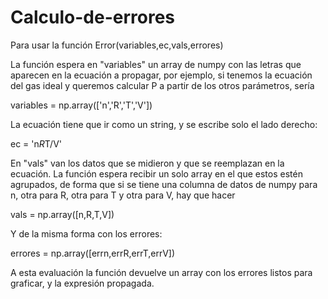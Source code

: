 # Calculo-de-errores

Para usar la función Error(variables,ec,vals,errores)

La función espera en "variables" un array de numpy con las letras que aparecen en la ecuación a propagar, por ejemplo, si tenemos la ecuación del gas ideal y queremos calcular P a partir de los otros parámetros, sería

variables = np.array(['n','R','T','V'])

La ecuación tiene que ir como un string, y se escribe solo el lado derecho:

ec = 'n*R*T/V'


En "vals" van los datos que se midieron y que se reemplazan en la ecuación. La función espera recibir un solo array en el que estos estén agrupados, de forma que si se tiene una columna de datos de numpy para n, otra para R, otra para T y otra para V, hay que hacer

vals = np.array([n,R,T,V])

Y de la misma forma con los errores:

errores = np.array([errn,errR,errT,errV])



A esta evaluación la función devuelve un array con los errores listos para graficar, y la expresión propagada.
